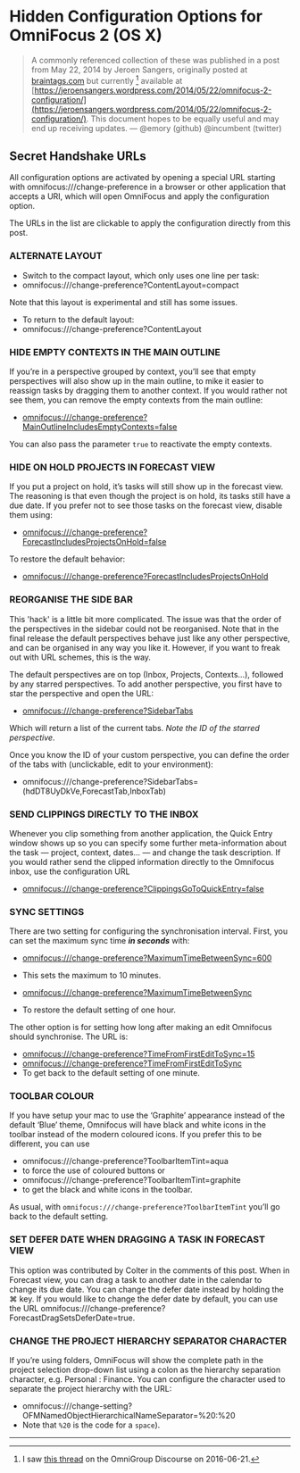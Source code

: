 # Hidden Configuration Options for OmniFocus 2 (OS X)

> A commonly referenced collection of these was published in a post from May 22, 2014 by Jeroen Sangers, originally posted at [braintags.com](http://braintags.com/blog/2014/05/omnifocus-2-configuration/) but currently [^1] available at [https://jeroensangers.wordpress.com/2014/05/22/omnifocus-2-configuration/](https://jeroensangers.wordpress.com/2014/05/22/omnifocus-2-configuration/). This document hopes to be equally useful and may end up receiving updates.
> — @emory (github) @incumbent (twitter)

## Secret Handshake URLs

All configuration options are activated by opening a special URL starting with omnifocus:///change-preference in a browser or other application that accepts a URI, which will open OmniFocus and apply the configuration option. 

The URLs in the list are clickable to apply the configuration directly from this post.

### ALTERNATE LAYOUT

* Switch to the compact layout, which only uses one line per task:
 * omnifocus:///change-preference?ContentLayout=compact 

Note that this layout is experimental and still has some issues. 

* To return to the default layout:
 * omnifocus:///change-preference?ContentLayout

### HIDE EMPTY CONTEXTS IN THE MAIN OUTLINE

If you’re in a perspective grouped by context, you’ll see that empty perspectives will also show up in the main outline, to mike it easier to reassign tasks by dragging them to another context. If you would rather not see them, you can remove the empty contexts from the main outline: 

* [omnifocus:///change-preference?MainOutlineIncludesEmptyContexts=false](omnifocus:///change-preference?MainOutlineIncludesEmptyContexts=false)

You can also pass the parameter `true` to reactivate the empty contexts.

### HIDE ON HOLD PROJECTS IN FORECAST VIEW

If you put a project on hold, it’s tasks will still show up in the forecast view. The reasoning is that even though the project is on hold, its tasks still have a due date. If you prefer not to see those tasks on the forecast view, disable them using:

* [omnifocus:///change-preference?ForecastIncludesProjectsOnHold=false](omnifocus:///change-preference?ForecastIncludesProjectsOnHold=false)

To restore the default behavior:

* [omnifocus:///change-preference?ForecastIncludesProjectsOnHold](omnifocus:///change-preference?ForecastIncludesProjectsOnHold)

### REORGANISE THE SIDE BAR

This 'hack' is a little bit more complicated. The issue was that the order of the perspectives in the sidebar could not be reorganised. Note that in the final release the default perspectives behave just like any other perspective, and can be organised in any way you like it. However, if you want to freak out with URL schemes, this is the way.

The default perspectives are on top (Inbox, Projects, Contexts…), followed by any starred perspectives. To add another perspective, you first have to star the perspective and open the URL:

* [omnifocus:///change-preference?SidebarTabs](omnifocus:///change-preference?SidebarTabs)

Which will return a list of the current tabs. *Note the ID of the starred perspective*.

Once you know the ID of your custom perspective, you can define the order of the tabs with (unclickable, edit to your environment):

* omnifocus:///change-preference?SidebarTabs=(hdDT8UyDkVe,ForecastTab,InboxTab)

### SEND CLIPPINGS DIRECTLY TO THE INBOX

Whenever you clip something from another application, the Quick Entry window shows up so you can specify some further meta-information about the task — project, context, dates… — and change the task description. If you would rather send the clipped information directly to the Omnifocus inbox, use the configuration URL 

* [omnifocus:///change-preference?ClippingsGoToQuickEntry=false](omnifocus:///change-preference?ClippingsGoToQuickEntry=false)

### SYNC SETTINGS

There are two setting for configuring the synchronisation interval. First, you can set the maximum sync time ***in seconds*** with:

* [omnifocus:///change-preference?MaximumTimeBetweenSync=600](omnifocus:///change-preference?MaximumTimeBetweenSync=600)
 * This sets the maximum to 10 minutes.
 
* [omnifocus:///change-preference?MaximumTimeBetweenSync](omnifocus:///change-preference?MaximumTimeBetweenSync)
 * To restore the default setting of one hour.

The other option is for setting how long after making an edit Omnifocus should synchronise. The URL is:

* [omnifocus:///change-preference?TimeFromFirstEditToSync=15](omnifocus:///change-preference?TimeFromFirstEditToSync=15)
* [omnifocus:///change-preference?TimeFromFirstEditToSync](omnifocus:///change-preference?TimeFromFirstEditToSync)
 * To get back to the default setting of one minute.

### TOOLBAR COLOUR

If you have setup your mac to use the ‘Graphite’ appearance instead of the default ‘Blue’ theme, Omnifocus will have black and white icons in the toolbar instead of the modern coloured icons. If you prefer this to be different, you can use 

* omnifocus:///change-preference?ToolbarItemTint=aqua
 * to force the use of coloured buttons or 
* omnifocus:///change-preference?ToolbarItemTint=graphite 
 * to get the black and white icons in the toolbar. 
 
As usual, with `omnifocus:///change-preference?ToolbarItemTint` you’ll go back to the default setting.

### SET DEFER DATE WHEN DRAGGING A TASK IN FORECAST VIEW

This option was contributed by Colter in the comments of this post. When in Forecast view, you can drag a task to another date in the calendar to change its due date. You can change the defer date instead by holding the ⌘ key. If you would like to change the defer date by default, you can use the URL omnifocus:///change-preference?ForecastDragSetsDeferDate=true.

### CHANGE THE PROJECT HIERARCHY SEPARATOR CHARACTER

If you’re using folders, OmniFocus will show the complete path in the project selection drop-down list using a colon as the hierarchy separation character, e.g. Personal : Finance. You can configure the character used to separate the project hierarchy with the URL:

* omnifocus:///change-setting?OFMNamedObjectHierarchicalNameSeparator=%20:%20 
 * Note that `%20` is the code for a `space`).


----

[^1]: I saw [this thread](https://discourse.omnigroup.com/t/is-there-a-list-of-urls-to-change-all-the-hidden-preferences/3723) on the OmniGroup Discourse on 2016-06-21.